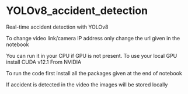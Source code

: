 # YOLOv8_accident_detection
Real-time accident detection with YOLOv8 

To change video link/camera IP address only change the url given in the notebook

You can run it in your CPU if GPU is not present. 
To use your local GPU install CUDA v12.1 From NVIDIA

To run the code first install all the packages given at the end of notebook

If accident is detected in the video the images will be stored locally
